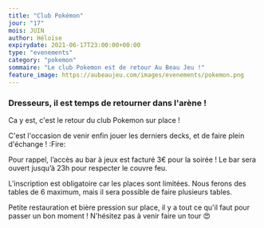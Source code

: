 ```yaml
---
title: "Club Pokémon"
jour: "17"
mois: JUIN
author: Héloïse
expirydate: 2021-06-17T23:00:00+00:00
type: "evenements"
category: "pokemon"
sommaire: "Le club Pokemon est de retour Au Beau Jeu !"
feature_image: https://aubeaujeu.com/images/evenements/pokemon.png
---
```

### Dresseurs, il est temps de retourner dans l'arène !

Ca y est, c'est le retour du club Pokemon sur place !

C'est l'occasion de venir enfin jouer les derniers decks, et de faire plein d'échange ! :Fire:

Pour rappel, l’accès au bar à jeux est facturé 3€ pour la soirée ! Le bar sera ouvert jusqu’à 23h pour respecter le couvre feu.

L’inscription est obligatoire car les places sont limitées. Nous ferons des tables de 6 maximum, mais il sera possible de faire plusieurs tables.

Petite restauration et bière pression sur place, il y a tout ce qu'il faut pour passer un bon moment ! N'hésitez pas à venir faire un tour :heart_eyes:
